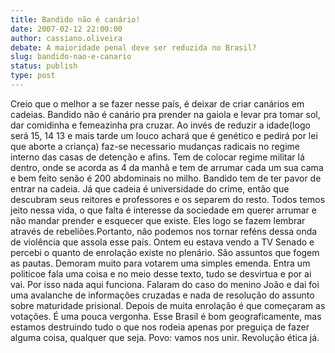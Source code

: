 ```yaml
---
title: Bandido não é canário!
date: 2007-02-12 22:00:00
author: cassiano.oliveira
debate: A maioridade penal deve ser reduzida no Brasil?
slug: bandido-nao-e-canario
status: publish 
type: post
---
```


Creio que o melhor a se fazer nesse país, é deixar de criar canários em cadeias. Bandido não é canário pra prender na gaiola e levar pra tomar sol, dar comidinha e femeazinha pra cruzar. Ao invés de reduzir a idade(logo será 15, 14 13 e mais tarde um louco achará que é genético e pedirá por lei que aborte a criança) faz-se necessario mudanças radicais no regime interno das casas de detenção e afins. Tem de colocar regime militar lá dentro, onde se acorda as 4 da manhã e tem de arrumar cada um sua cama e bem feito senão é 200 abdominais no milho. Bandido tem de ter pavor de entrar na cadeia. Já que cadeia é universidade do crime, então que descubram seus reitores e professores e os separem do resto. Todos temos jeito nessa vida, o que falta é interesse da sociedade em querer arrumar e não mandar prender e esquecer que existe. Eles logo se fazem lembrar através de rebeliões.Portanto, não podemos nos tornar reféns dessa onda de violência que assola esse país. Ontem eu estava vendo a TV Senado e percebi o quanto de enrolação existe no plenário. São assuntos que fogem as pautas. Demoram muito para votarem uma simples emenda. Entra um politicoe fala uma coisa e no meio desse texto, tudo se desvirtua e por ai vai. Por isso nada aqui funciona. Falaram do caso do menino João e dai foi uma avalanche de informações cruzadas e nada de resolução do assunto sobre maturidade prisional. Depois de muita enrolação é que começaram as votações. É uma pouca vergonha. Esse Brasil é bom geograficamente, mas estamos destruindo tudo o que nos rodeia apenas por preguiça de fazer alguma coisa, qualquer que seja. Povo: vamos nos unir. Revolução ética já.
